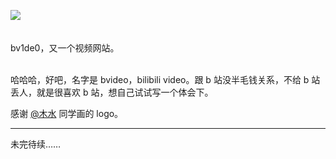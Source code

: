 <p align = "center">
  <div style="width: 30%">
    <img src="./static/logo/favicon.ico"/>
  </div>
	<br><br>
  bv1de0，又一个视频网站。
	<br><br>
</p>

哈哈哈，好吧，名字是 bvideo，bilibili video。跟 b 站没半毛钱关系，不给 b 站丢人，就是很喜欢 b 站，想自己试试写一个体会下。

感谢 [@木水](没有链接) 同学画的 logo。

---

未完待续……
